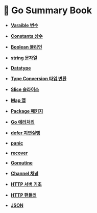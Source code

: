 # 📖 Go Summary Book

- __[Varaible 변수](https://github.com/honghyunin/TIL/blob/main/web/Backend/Go/Variable/Variable.md)__

- __[Constants 상수](https://github.com/honghyunin/TIL/blob/main/web/Backend/Go/Go_Constants/Constants.md)__

- __[Boolean 불리언](https://github.com/honghyunin/TIL/blob/main/web/Backend/Go/Datatype/bool.md)__

- __[string 문자열](https://github.com/honghyunin/TIL/blob/main/web/Backend/Go/string/string.md)__

- __[Datatype](https://github.com/honghyunin/TIL/blob/main/web/Backend/Go/Datatype/Datatype.md)__

- __[Type Conversion 타입 변환](https://github.com/honghyunin/TIL/blob/main/web/Backend/Go/Datatype/Type%20Conversion.md)__

- __[Slice 슬라이스](https://github.com/honghyunin/TIL/blob/main/web/Backend/Go/Slice)__

- __[Map 맵](https://github.com/honghyunin/TIL/blob/main/web/Backend/Go/Map/Map.md)__

- __[Package 패키지](https://github.com/honghyunin/TIL/blob/main/web/Backend/Go/Package/Package.md)__

- __[Go 에러처리](https://github.com/honghyunin/TIL/blob/main/web/Backend/Go/Go_Error/error.md)__

- __[defer 지연실행](https://github.com/honghyunin/TIL/blob/main/web/Backend/Go/defer/defer.md)__

- __[panic](https://github.com/honghyunin/TIL/blob/main/web/Backend/Go/panic/panic.md)__

- __[recover](https://github.com/honghyunin/TIL/blob/main/web/Backend/Go/recover/recover.md)__

- __[Goroutine](https://github.com/honghyunin/TIL/blob/main/web/Backend/Go/Goroutine/Goroutine.md)__

- __[Channel 채널](https://github.com/honghyunin/TIL/blob/main/web/Backend/Go/Channel/Channel.md)__

- __[HTTP 서버 기초](https://github.com/honghyunin/TIL/blob/main/web/Backend/Go/Handler/Handle&HandleFunc.md)__

- __[HTTP 핸들러](https://github.com/honghyunin/TIL/blob/main/web/Backend/Go/Handler/http_server.md)__

- __[JSON](https://github.com/honghyunin/TIL/blob/main/web/Backend/Go/JSON/json.md)__